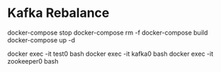 
# Kafka Rebalance

docker-compose stop
docker-compose rm -f
docker-compose build
docker-compose up -d

docker exec -it test0 bash
docker exec -it kafka0 bash
docker exec -it zookeeper0 bash
